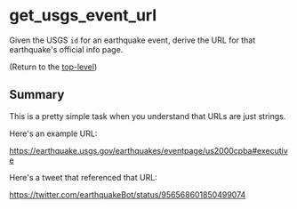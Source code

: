 # get_usgs_event_url

Given the USGS `id` for an earthquake event, derive the URL for that earthquake's official info page.



(Return to the [top-level](../))



## Summary

This is a pretty simple task when you understand that URLs are just strings.


Here's an example URL: 

https://earthquake.usgs.gov/earthquakes/eventpage/us2000cpba#executive

Here's a tweet that referenced that URL:

https://twitter.com/earthquakeBot/status/956568601850499074

